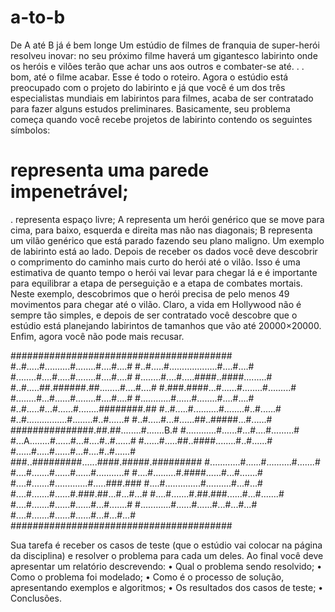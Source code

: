# a-to-b
De A até B já é bem longe
Um estúdio de filmes de franquia de super-herói resolveu inovar: no seu próximo filme haverá um
gigantesco labirinto onde os heróis e vilões terão que achar uns aos outros e combater-se até. . .
bom, até o filme acabar. Esse é todo o roteiro.
Agora o estúdio está preocupado com o projeto do labirinto e já que você é um dos três
especialistas mundiais em labirintos para filmes, acaba de ser contratado para fazer alguns estudos preliminares. Basicamente, seu
problema começa quando você recebe projetos de labirinto contendo os seguintes símbolos:
# representa uma parede impenetrável;
. representa espaço livre;
A representa um herói genérico que se move
para cima, para baixo, esquerda e direita mas não nas diagonais;
B representa um vilão genérico que está parado fazendo seu plano maligno.
Um exemplo de labirinto está ao lado. Depois de receber os dados você deve descobrir
o comprimento do caminho mais curto do
herói até o vilão. Isso é uma estimativa de
quanto tempo o herói vai levar para chegar
lá e é importante para equilibrar a etapa de
perseguição e a etapa de combates mortais.
Neste exemplo, descobrimos que o herói precisa de pelo menos 49 movimentos para chegar até o vilão.
Claro, a vida em Hollywood não é sempre tão simples, e depois de ser contratado você descobre que o estúdio está planejando labirintos de tamanhos que vão até
20000×20000. Enfim, agora você não pode
mais recusar.

########################################
#..#.....#..........#........#....#....#
#..#.....#...................#....#....#
#........#....#.....#........#....#....#
#........#....#.....####..####.........#
#..#.....##.######.##........#....#....#
#.###.####...#......#........#.........#
#........#...#......#........#....#....#
#............#......#........#....#....#
#..#.....#...#......#........########.##
#..#.....#..........#........#..#......#
#..#................#........#..#......#
#..#.....#...#......##..#####...#......#
###############.##.##........#.......B.#
#............#......#...#....#.........#
#...A........#......#...#....#..#......#
#......#.....##..####........#..#......#
#......#.....#......#...#....#..#......#
###..#########......####.#####.#########
#............#......#..........#.......#
#....#.......#......#......#...........#
#....#.........#.####......#...#.......#
#....#.......#.............#.....###.###
#....#..............#..........#...#...#
#....#.......#......#.###.##...#...#...#
#....#.......#.##.###......#...#.......#
#....#.......#......#......#...#.......#
#............#......#......#...#...#...#
#....#.......#......#......#...#...#...#
########################################

Sua tarefa é receber os casos de teste (que o estúdio vai colocar na página da disciplina) e
resolver o problema para cada um deles. Ao final você deve apresentar um relatório descrevendo:
• Qual o problema sendo resolvido;
• Como o problema foi modelado;
• Como é o processo de solução, apresentando exemplos e algoritmos;
• Os resultados dos casos de teste;
• Conclusões.
